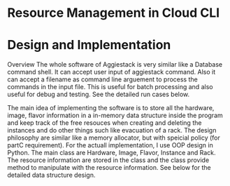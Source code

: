 # Resource Management in Cloud CLI

# Design and Implementation
Overview
The whole software of Aggiestack is very similar like a Database command shell. It can accept user input of aggiestack command. Also it can accept a filename as command line arguement to process the commands in the input file. This is useful for batch processing and also useful for debug and testing. See the detailed run cases below.

The main idea of implementing the software is to store all the hardware, image, flavor information in a in-memory data structure inside the program and keep track of the free resouces when creating and deleting the instances and do other things such like evacuation of a rack. The design philosophy are similar like a memory allocator, but with speicial policy (for partC requirement). For the actuall implementation, I use OOP design in Python. The main class are Hardware, Image, Flavor, Instance and Rack. The resource information are stored in the class and the class provide method to manipulate with the resource information. See below for the detailed data structure design.
